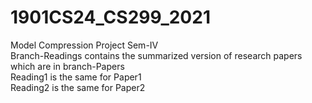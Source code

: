 # 1901CS24_CS299_2021
Model Compression Project Sem-IV<br/>
Branch-Readings contains the summarized version of research papers which are in branch-Papers<br/>
Reading1 is the same for Paper1<br/>
Reading2 is the same for Paper2<br/>
